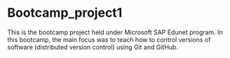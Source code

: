 # Bootcamp_project1

This is the bootcamp project held under Microsoft SAP Edunet program.
In this bootcamp, the main focus was to teach how to control versions of software (distributed version control) using Git and GitHub.
